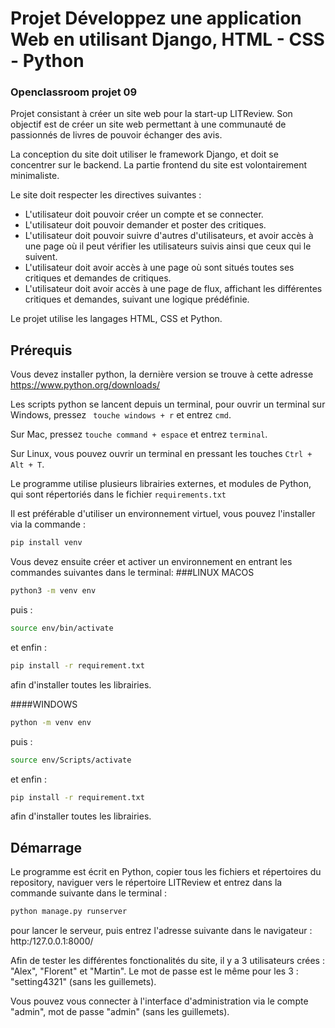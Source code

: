 # Projet Développez une application Web en utilisant Django,  HTML - CSS - Python

### Openclassroom projet 09

Projet consistant à créer un site web pour la start-up LITReview. Son objectif est de créer un site web permettant à une communauté de passionnés de livres de pouvoir échanger des avis.

La conception du site doit utiliser le framework Django, et doit se concentrer sur le backend. La partie frontend du site est volontairement minimaliste.  

Le site doit respecter les directives suivantes :
 - L'utilisateur doit pouvoir créer un compte et se connecter.
 - L'utilisateur doit pouvoir demander et poster des critiques.
 - L'utilisateur doit pouvoir suivre d'autres d'utilisateurs, et avoir accès à une page où il peut vérifier les utilisateurs suivis ainsi que ceux qui le suivent.
 - L'utilisateur doit avoir accès à une page où sont situés toutes ses critiques et demandes de critiques.
 - L'utilisateur doit avoir accès à une page de flux, affichant les différentes critiques et demandes, suivant une logique prédéfinie. 

Le projet utilise les langages HTML, CSS et Python.

## Prérequis

Vous devez installer python, la dernière version se trouve à cette adresse 
https://www.python.org/downloads/

Les scripts python se lancent depuis un terminal, pour ouvrir un terminal sur Windows, pressez ``` touche windows + r``` et entrez ```cmd```.

Sur Mac, pressez ```touche command + espace``` et entrez ```terminal```.

Sur Linux, vous pouvez ouvrir un terminal en pressant les touches ```Ctrl + Alt + T```.

Le programme utilise plusieurs librairies externes, et modules de Python, qui sont répertoriés dans le fichier ```requirements.txt```


Il est préférable d'utiliser un environnement virtuel, vous pouvez l'installer via la commande :  
```bash
pip install venv
```

Vous devez ensuite créer et activer un environnement en entrant les commandes suivantes dans le terminal:
###LINUX MACOS
```bash
python3 -m venv env
```
puis :
```bash
source env/bin/activate
```
et enfin :

```bash
pip install -r requirement.txt
```
afin d'installer toutes les librairies.

####WINDOWS
```bash
python -m venv env
```
puis :
```bash
source env/Scripts/activate
```
et enfin :

```bash
pip install -r requirement.txt
```
afin d'installer toutes les librairies.

## Démarrage 

Le programme est écrit en Python, copier tous les fichiers et répertoires du repository, naviguer vers le répertoire LITReview et entrez dans la commande suivante dans le terminal :

```bash
python manage.py runserver
```

pour lancer le serveur, puis entrez l'adresse suivante dans le navigateur : http:/127.0.0.1:8000/

Afin de tester les différentes fonctionalités du site, il y a 3 utilisateurs crées : "Alex", "Florent" et "Martin".
Le mot de passe est le même pour les 3 : "setting4321" (sans les guillemets).

Vous pouvez vous connecter à l'interface d'administration via le compte "admin", mot de passe "admin" (sans les guillemets).



